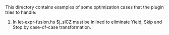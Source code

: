 This directory contains examples of some optimization cases that the plugin
tries to handle:

1) In let-expr-fusion.hs $j_slCZ must be inlined to eliminate Yield, Skip and
   Stop by case-of-case transformation.
